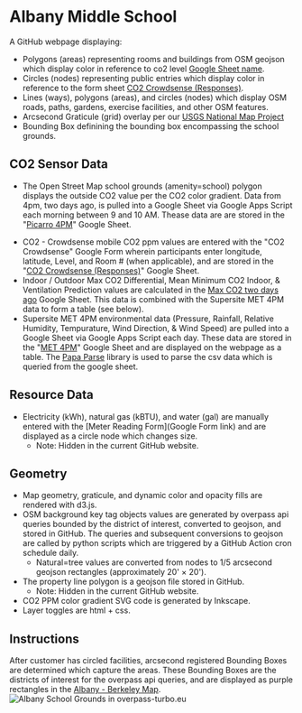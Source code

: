 # Albany Middle School 
A GitHub webpage displaying:
- Polygons (areas) representing rooms and buildings from OSM geojson which display color in reference to co2 level [Google Sheet name]().
- Circles (nodes) representing public entries which display color in reference to the form sheet [CO2 Crowdsense (Responses)](https://docs.google.com/spreadsheets/d/1D4DeVEVcacgG_N9Oe2uMkp2ivCZdjjL2Fe1NE07ZDWw/edit?resourcekey#gid=1904790719). 
- Lines (ways), polygons (areas), and circles (nodes) which display OSM roads, paths, gardens, exercise facilities, and other OSM features. 
- Arcsecond Graticule (grid) overlay per our [USGS National Map Project](https://www.usgs.gov/programs/national-geospatial-program/national-map)
- Bounding Box definining the bounding box encompassing the school grounds.
## CO2 Sensor Data
- The Open Street Map school grounds (amenity=school) polygon displays the outside CO2 value per the CO2 color gradient. Data from 4pm, two days ago, is pulled into a Google Sheet via Google Apps Script each morning between 9 and 10 AM. Thease data are are stored in the "[Picarro 4PM](https://docs.google.com/spreadsheets/d/e/2PACX-1vT7Pfesayb3ZWqTwZC_tRmkTd_Q4xOb1LEumaloOSByqkxR_bCY5duYzvVfn8DuupaORpeKQ64zHzHR/pubhtml)" Google Sheet.
<!-- - CO2 - Level 0 & Level 1 ppm values are shown per room polygon and are manually entered in the "[Cornell Room Sensors](https://docs.google.com/spreadsheets/d/e/2PACX-1vQ-d_NzjzpbEVKq66-RUzki_3-oo_lPvFHGhuIrOnMY-VIigGVjP2b5OqIJcaYolE-z88vxhaOGumut/pubhtml?gid=1809780250&single=true)" Google Sheet. Fixed room sensor data may be at an hourly interval or reported as a max daily, weekly, or monthly value. -->
- CO2 - Crowdsense mobile CO2 ppm values are entered with the "CO2 Crowdsense" Google Form wherein participants enter longitude, latitude, Level, and Room # (when applicable), and are stored in the "[CO2 Crowdsense (Responses)](https://docs.google.com/spreadsheets/d/e/2PACX-1vTT1AN5PpyoMPB2_IjV4RfPVRZCGMUTQN_uBEA_pgf6NbrelQ6tntjiysCeECEOoXwc5RuDyaP1DCB-/pubhtml?gid=768142103&single=true)" Google Sheet.
- Indoor / Outdoor Max CO2 Differential, Mean Minimum CO2 Indoor, & Ventilation Prediction values are calculated in the [Max CO2 two days ago](https://docs.google.com/spreadsheets/d/12QYvKsT0-vRnczJy0BhiOgzXRP7k7jFa4jGETXVmerg/edit?usp=sharing) Google Sheet. This data is combined with the Supersite MET 4PM data to form a table (see below).
- Supersite MET 4PM environmental data (Pressure, Rainfall, Relative Humidity, Tempurature, Wind Direction, & Wind Speed) are pulled into a Google Sheet via Google Apps Script each day. These data are stored in the "[MET 4PM](https://docs.google.com/spreadsheets/d/1LAOdb-N3kTR97rE1fF7k4dGDyB9jhhNuM-PmiYYi3wo/edit#gid=0)" Google Sheet and are displayed on the webpage as a table. The [Papa Parse](https://www.papaparse.com) library is used to parse the csv data which is queried from the google sheet.
## Resource Data
- Electricity (kWh), natural gas (kBTU), and water (gal) are manually entered with the [Meter Reading Form](Google Form link) and are displayed as a circle node which changes size.
	- Note: Hidden in the current GitHub website.
## Geometry
- Map geometry, graticule, and dynamic color and opacity fills are rendered with d3.js.
- OSM background key tag objects values are generated by overpass api queries bounded by the district of interest, converted to geojson, and stored in GitHub. The queries and subsequent conversions to geojson are called by python scripts which are triggered by a GitHub Action cron schedule daily.
	- Natural=tree values are converted from nodes to 1/5 arcsecond geojson rectangles (approximately 20' × 20'). 
- The property line polygon is a geojson file stored in GitHub.
	- Note: Hidden in the current GitHub website.
- CO2 PPM color gradient SVG code is generated by Inkscape. 
- Layer toggles are html + css.
## Instructions
After customer has circled facilities, arcsecond registered Bounding Boxes are determined which capture the areas. These Bounding
Boxes are the districts of interest for the overpass api queries, and are displayed as purple rectangles in the [Albany - Berkeley Map](redwoodinnovation.github.io/albany-berkeley).
![Albany School Grounds in overpass-turbo.eu](images/albany-school-grounds.png)
